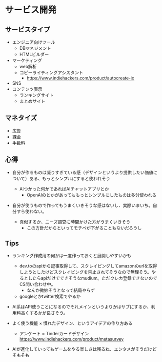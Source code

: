 # サービス開発

## サービスタイプ

* エンジニア向けツール
  * DBマネジメント
  * HTMLビルダー
* マーケティング
  * web解析
  * コピーライティングアシスタント
    * https://www.indiehackers.com/product/autocreate-io
* SNS
* コンテンツ表示
  * ランキングサイト
  * まとめサイト

## マネタイズ

* 広告
* 課金
* 手数料

## 心得

* 自分が作るものは凝りすぎている感（デザインというより提供したい価値について）ある、もっとシンプルにすると使われそう
  * AIつかった何かであればAIチャットアプリとか
    * OpenAIのとかがあってももっとシンプルにしたものは多分使われる
  
* 自分が使うもので作ってもうまくいきそうな感はないし、実際いまいち。自分すら使わない。
  * 真似するか、ニーズ調査に時間かけた方がうまくいきそう
    * この方針だからといってモチベが下がることもないだろうし

## Tips

* ランキング作成用の何かは一度作っておくと展開しやすいかも
  * dev.toのapiから記事取得して、スクレイピングしてamazonのurlを取得しようとしたけどスクレイピングを禁止されてそうなので無理そう。やるとしたらapiだけでできそうなmudium。ただクレカ登録できないのでCS問い合わせ中。
    * なんか微妙そうとなって結局やらず
  * googleとかtwitter検索でやるか
* AI系はAPI使うことになるのでそれメインというよりかはサブにするか、利用料高くするかが良さそう。

* よく使う機能 × 慣れたデザイン、というアイデアの作り方ある
  * アンケート × Tinderカードデザイン https://www.indiehackers.com/product/metasurvey
* AIが進化していってもゲームをやる楽しさは残るね、エンタメがそうだけどそもそも